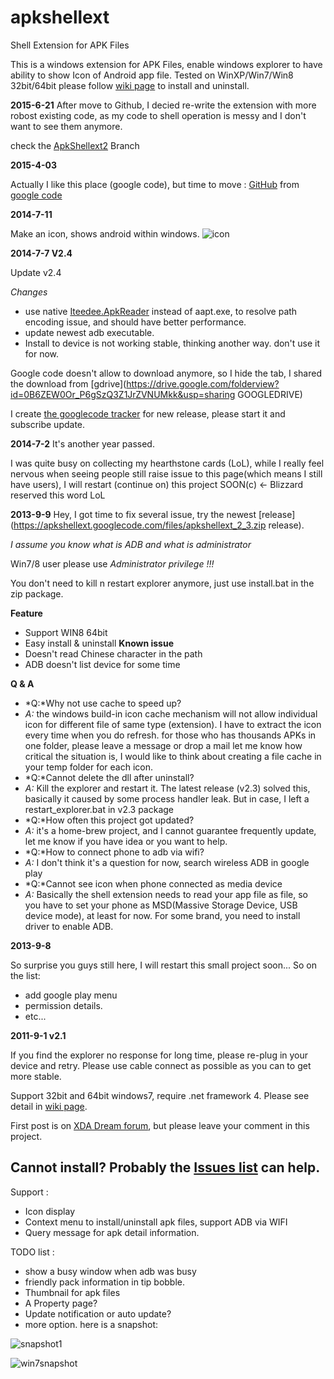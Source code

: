 # apkshellext
Shell Extension for APK Files

This is a windows extension for APK Files, enable windows explorer to have ability to show Icon of Android app file.
Tested on WinXP/Win7/Win8 32bit/64bit 
please follow [wiki page](https://github.com/allangoing/apkshellext/wiki/How-to-install-and-use-the-shell-extension-for-APK-files) to install and uninstall.

**2015-6-21**
After move to Github, I decied re-write the extension with more robost existing code, as my code to shell operation is messy and I don't want to see them anymore. 

check the [ApkShellext2](https://github.com/kkguo/apkshellext/tree/ApkShellext2) Branch

**2015-4-03**

Actually I like this place (google code), but time to move : [GitHub](https://github.com/allangoing/apkshellext)
from [google code](https://code.google.com/p/apkshellext)

**2014-7-11**

Make an icon, shows android within windows. ![icon](https://code.google.com/p/apkshellext/logo?cct=1405098752&nonsense=something_that_ends_with.png)

**2014-7-7 V2.4**

Update v2.4

*Changes*
 * use native [Iteedee.ApkReader](https://github.com/hylander0/Iteedee.ApkReader) instead of aapt.exe, to resolve path encoding issue, and should have better performance.
 * update newest adb executable.
 * Install to device is not working stable, thinking another way. don't use it for now.

Google code doesn't allow to download anymore, so I hide the tab, I shared the download from [gdrive](https://drive.google.com/folderview?id=0B6ZEW0Or_P6gSzQ3Z1JrZVNUMkk&usp=sharing GOOGLEDRIVE)

I create [the googlecode tracker](https://code.google.com/p/apkshellext/issues/detail?id=28) for new release, please start it and subscribe update.


**2014-7-2**
It's another year passed. 

I was quite busy on collecting my hearthstone cards (LoL), while I really feel nervous when seeing people still raise issue to this page(which means I still have users), I will restart (continue on) this project SOON(c) <- Blizzard reserved this word LoL

**2013-9-9**
Hey, I got time to fix several issue, try the newest [release](https://apkshellext.googlecode.com/files/apkshellext_2_3.zip release).

*I assume you know what is ADB and what is administrator* 

Win7/8 user please use *Administrator privilege !!!*

You don't need to kill n restart explorer anymore, just use install.bat in the zip package.

__Feature__
 * Support WIN8 64bit
 * Easy install & uninstall
__Known issue__
 * Doesn't read Chinese character in the path
 * ADB doesn't list device for some time

__Q & A__
 * *Q:*Why not use cache to speed up?
 * *A:* the windows build-in icon cache mechanism will not allow individual icon for different file of same type (extension). I have to extract the icon every time when you do refresh. for those who has thousands APKs in one folder, please leave a message or drop a mail let me know how critical the situation is, I would like to think about creating a file cache in your temp folder for each icon.
 * *Q:*Cannot delete the dll after uninstall?
 * *A:* Kill the explorer and restart it. The latest release (v2.3) solved this, basically it caused by some process handler leak. But in case, I left a restart_explorer.bat in v2.3 package
 * *Q:*How often this project got updated?
 * *A:* it's a home-brew project, and I cannot guarantee frequently update, let me know if you have idea or you want to help.
 * *Q:*How to connect phone to adb via wifi?
 * *A:* I don't think it's a question for now, search wireless ADB in google play
 * *Q:*Cannot see icon when phone connected as media device
 * *A:* Basically the shell extension needs to read your app file as file, so you have to set your phone as MSD(Massive Storage Device, USB device mode), at least for now. For some brand, you need to install driver to enable ADB. 

**2013-9-8**

So surprise you guys still here, I will restart this small project soon...
So on the list:
 * add google play menu
 * permission details.
 * etc...

**2011-9-1 v2.1**

If you find the explorer no response for long time, please re-plug in your device and retry. Please use cable connect as possible as you can to get more stable.

Support 32bit and 64bit windows7, require .net framework 4.
Please see detail in [wiki page](http://code.google.com/p/apkshellext/wiki/Usage).

First post is on [XDA Dream forum](http://forum.xda-developers.com/showthread.php?t=577735&page=1), but please leave your comment in this project. 

Cannot install? Probably the [Issues list](http://code.google.com/p/apkshellext/issues/list?can=1&q=&colspec=ID+Type+Status+Priority+Milestone+Owner+Summary&cells=tiles) can help.
----
Support :
  * Icon display
  * Context menu to install/uninstall apk files, support ADB via WIFI
  * Query message for apk detail information.

TODO list :
  * show a busy window when adb was busy
  * friendly pack information in tip bobble.
  * Thumbnail for apk files
  * A Property page?
  * Update notification or auto update?
  * more option.
here is a snapshot:

  ![snapshot1](http://apkshellext.googlecode.com/files/snapshot.JPG)
  
  ![win7snapshot](http://apkshellext.googlecode.com/files/Windows_7_snapshot.jpg)
